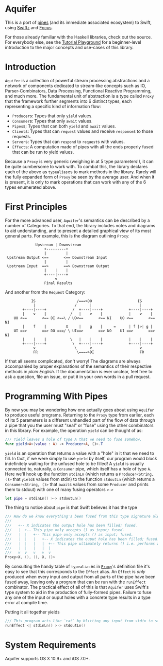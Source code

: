 # Aquifer

This is a port of [pipes](http://hackage.haskell.org/package/pipes) (and its 
immediate associated ecosystem) to Swift, using 
[Swiftz](https://github.com/typelift/Swiftz) and 
[Focus](https://github.com/typelift/Focus).

For those already familiar with the Haskell libraries, check out the source.  For
everybody else, see the [Tutorial Playground](Tutorial.playground) for a
beginner-level introduction to the major concepts and use-cases of this library.

# Introduction

`Aquifer` is a collection of powerful stream processing abstractions and
a network of components dedicated to stream-like concepts such as IO,
Parser-Combinators, Data Processing, Functional Reactive Programming, and much
more.  The fundamental unit of abstraction is a type called `Proxy` that the
framework further segments into 6 distinct types, each representing a specific
kind of information flow:

* `Producer`s: Types that only `yield` values.
* `Consumer`s: Types that only `await` values.
* `Pipes`s; Types that can both `yield` and `await` values.
* `Client`s: Types that can `request` values and receive `response`s to those requests.
* `Server`s: Types that can `respond` to `request`s with values.
* `Effect`s: A computation made of pipes with all the ends properly fused that can be run to yield values.

Because a `Proxy` is very generic (weighing in at 5 type parameters!), it can
be quite cumbersome to work with.  To combat this, the library declares each
of the above as `typealias`es to mark methods in the library.  Rarely will the
fully expanded form of `Proxy` be seen by the average user.  And when it is
present, it is only to mark operations that can work with any of the 6 types
enumerated above.

# First Principles

For the more advanced user, `Aquifer`'s semantics can be described by a number
of Categories.  To that end, the library includes notes and diagrams to aid
understanding, and to present a detailed graphical view of its most general
parts.  For example, this is the diagram outlining `Proxy`:

```
              Upstream | Downstream
                  +---------+
                  |         |
 Upstream Output <==       <== Downstream Input
                  |         |
 Upstream Input  ==>       ==> Downstream Output
                  |    |    |
                  +----|----+
                       v
                  Final Results
```

And another from the `Request` Category:

```
            IS                   /===>DO                     IS
             |                  /      |                      |
        +----|----+            /  +----|----+            +----|----+
        |    v    |           /   |    v    |            |    v    |
    UO <==       <== DI <==\ / UO<==       <== NI    UO <==       <== NI
        |    f    |         X     |    g    |     =      | f |>| g |
    UI ==>       ==> DO ===/ \ UI==>       ==> NO    UI ==>       ==> NI
        |    |    |           \   |    |    |            |    |    |
        +----|----+            \  +----|----+            +----|----+
             v                  \      v                      v
             FR                  \====>DI                     FR
```

If that all seems complicated, don't worry!  The diagrams are always accompanied
by proper explanations of the semantics of their respective methods in *plain
English*.  If the documentation is ever unclear, feel free to ask a question,
file an issue, or put it in your own words in a pull request.  

# Programming With Pipes

By now you may be wondering how one actually goes about using `Aquifer` to
produce useful programs.  Returning to the `Proxy` type from earlier, each of
its 5 parameters is a different unhandled part of the flow of data through
a pipe that you the user must "seal" or "fuse" using the other combinators in
this library.  For example, the operation `yield` can be thought of as:

```swift
/// Yield leaves a hole of type A that we need to fuse somehow.
func yield<A>(value : A) -> Producer<A, ()>.T
```

`yield` is an operation that returns a value with a "hole" in it that we need to
fill.  In fact, if we were simply to use `yield` by itself, our program would
block indefinitely waiting for the unfused hole to be filled!  A `yield` is
usually connected to, naturally, a `Consumer` pipe, which itself has a hole of
type `A`.  Here we'll hook up the function `stdinLn` (which returns
a `Producer<String, ()>` that `yield`s values from stdin) to the function
`stdoutLn` (which returns a `Consumer<String, ()>` that `await`s values from
some `Producer` and prints them to stdout) with one of many fusing operators `>->`

```swift
let pipe = stdinLn() >-> stdoutLn()
```

The thing to notice about `pipe` is that Swift believes it has the type

```swift
/// How do we know everything's been fused from this type signature alone?
///
///   +-- X indicates the output hole has been filled; fused.
///   |  +-- This pipe only accepts () as input; fused.
///   |  |   +-- This pipe only accepts () as input; fused.
///   |  |   |   +-- X indicates the ouput hole has been filled; fused.
///   |  |   |   |  +-- This pipe ultimately returns () i.e. performs an effect.
///   |  |   |   |  |
///   v  v   v   v  v
Proxy<X, (), (), X, ()>
```

By consulting the handy table of `typealias`es in [`Proxy`](Aquifer/Proxy.swift)'s
definition file it's easy to see that this corresponds to the `Effect` alias.  An 
`Effect` is *only* produced when every input and output from all parts of the pipe
have been fused away, leaving only a program that can be run with the `runEffect` 
combinator.  The practical effect of all of this is that `Aquifer` uses Swift's
type system to aid in the production of fully-formed pipes.  Failure to fuse any one
of the input or ouput holes with a concrete type results in a type error at compile
time.

Putting it all together yields

```swift
/// This program acts like `cat` by blitting any input from stdin to stdout.
runEffect <| stdinLn() >-> stdoutLn()
```

# System Requirements

Aquifer supports OS X 10.9+ and iOS 7.0+.

